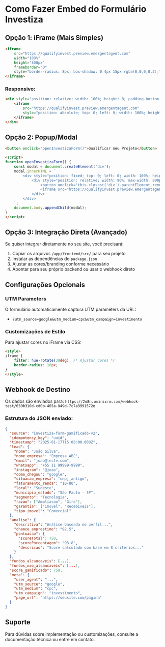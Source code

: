 # Como Fazer Embed do Formulário Investiza

## Opção 1: iFrame (Mais Simples)

```html
<iframe 
    src="https://qualifyinvest.preview.emergentagent.com" 
    width="100%" 
    height="800px" 
    frameborder="0"
    style="border-radius: 8px; box-shadow: 0 4px 15px rgba(0,0,0,0.2);">
</iframe>
```

### Responsivo:
```html
<div style="position: relative; width: 100%; height: 0; padding-bottom: 75%;">
    <iframe 
        src="https://qualifyinvest.preview.emergentagent.com" 
        style="position: absolute; top: 0; left: 0; width: 100%; height: 100%; border: none; border-radius: 8px;">
    </iframe>
</div>
```

## Opção 2: Popup/Modal

```html
<button onclick="openInvestizaForm()">Qualificar meu Projeto</button>

<script>
function openInvestizaForm() {
    const modal = document.createElement('div');
    modal.innerHTML = `
        <div style="position: fixed; top: 0; left: 0; width: 100%; height: 100%; background: rgba(0,0,0,0.8); z-index: 10000; display: flex; align-items: center; justify-content: center;">
            <div style="position: relative; width: 90%; max-width: 800px; height: 90%; max-height: 800px; background: white; border-radius: 10px; overflow: hidden;">
                <button onclick="this.closest('div').parentElement.remove()" style="position: absolute; top: 10px; right: 15px; background: none; border: none; font-size: 24px; cursor: pointer; z-index: 1;">×</button>
                <iframe src="https://qualifyinvest.preview.emergentagent.com" width="100%" height="100%" frameborder="0"></iframe>
            </div>
        </div>
    `;
    document.body.appendChild(modal);
}
</script>
```

## Opção 3: Integração Direta (Avançado)

Se quiser integrar diretamente no seu site, você precisará:

1. Copiar os arquivos `/app/frontend/src/` para seu projeto
2. Instalar as dependências do `package.json`
3. Ajustar as cores/branding conforme necessário
4. Apontar para seu próprio backend ou usar o webhook direto

## Configurações Opcionais

### UTM Parameters
O formulário automaticamente captura UTM parameters da URL:
- `?utm_source=google&utm_medium=cpc&utm_campaign=investimento`

### Customizações de Estilo
Para ajustar cores no iFrame via CSS:
```html
<style>
iframe {
    filter: hue-rotate(30deg); /* Ajustar cores */
    border-radius: 10px;
}
</style>
```

## Webhook de Destino

Os dados são enviados para:
`https://2n8n.ominicrm.com/webhook-test/650b310d-cd0b-465a-849d-7c7a3991572e`

### Estrutura do JSON enviado:
```json
{
  "source": "investiza-form-gamificado-v2",
  "idempotency_key": "uuid",
  "timestamp": "2025-01-17T15:00:00.000Z",
  "lead": {
    "nome": "João Silva",
    "nome_empresa": "Empresa ABC",
    "email": "joao@teste.com",
    "whatsapp": "+55 11 99999-9999",
    "instagram": "@joao",
    "como_chegou": "google",
    "situacao_empresa": "cnpj_antigo",
    "faturamento_renda": "10-80",
    "local": "Sudeste",
    "municipio_estado": "São Paulo - SP",
    "segmento": "Tecnologia",
    "razao": ["Ampliacao", "Giro"],
    "garantia": ["Imovel", "Recebiveis"],
    "tipo_imovel": "Comercial"
  },
  "analise": {
    "descritiva": "Análise baseada no perfil...",
    "chance_emprestimo": "92.5",
    "pontuacao": {
      "scoreTotal": 750,
      "scorePorcentagem": "93.8",
      "descricao": "Score calculado com base em 8 critérios..."
    }
  },
  "fundos_alcancaveis": [...],
  "fundos_nao_alcancaveis": [...],
  "score_gamificado": 750,
  "meta": {
    "user_agent": "...",
    "utm_source": "google",
    "utm_medium": "cpc",
    "utm_campaign": "investimento",
    "page_url": "https://seusite.com/pagina"
  }
}
```

## Suporte

Para dúvidas sobre implementação ou customizações, consulte a documentação técnica ou entre em contato.
